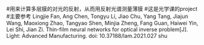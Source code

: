 #用来计算多层膜的对光的反射，从而用反射光谱测量薄膜
#这是光学课的project
#主要参考
Lingjie Fan, Ang Chen, Tongyu Li, Jiao Chu, Yang Tang, Jiajun Wang, Maoxiong Zhao, Tangyao Shen, Minjia Zheng, Fang Guan, Haiwei Yin, Lei Shi, Jian Zi. Thin-film neural networks for optical inverse problem[J]. Light: Advanced Manufacturing. doi: 10.37188/lam.2021.027 shu
